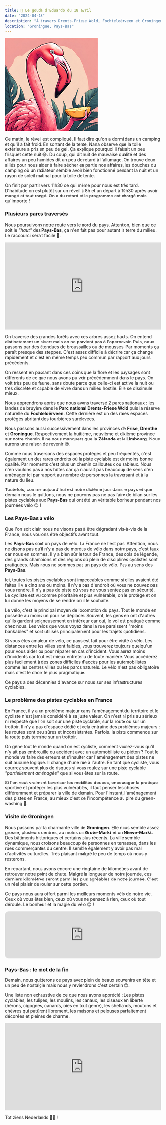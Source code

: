 ```yaml
---
title: 🧀 Le gouda d'Eduardo du 18 avril
date: "2024-04-18"
description: "À travers Drents-Friese Wold, Fochteloërveen et Groningen"
location: "Groningue, Pays-Bas"
---
```


![Gouda d'Eduardo](../gouda_eduardo.png)

Ce matin, le réveil est compliqué. Il faut dire qu'on a dormi dans un camping et qu'il a fait froid. En sortant de la tente, Nana observe que la toile extérieure a pris un peu de gel. Ça explique pourquoi il faisait un peu frisquet cette nuit 😅. Du coup, qui dit nuit de mauvaise qualité et des affaires un peu humides dit un peu de retard à l'allumage. 
On trouve deux alliés pour nous aider à faire sécher en partie nos affaires, les douches du camping où un radiateur semble avoir bien fonctionné pendant la nuit et un rayon de soleil matinal pour la toile de tente. 

On finit par partir vers 11h30 ce qui même pour nous est très tard. D'habitude on est plutôt sur un réveil à 8h et un départ à 10h30 après avoir mangé et tout rangé. On a du retard et le programme est chargé mais qu'importe !

### Plusieurs parcs traversés

Nous poursuivons notre route vers le nord du pays. Attention, bien que ce soit le *"haut"* des **Pays-Bas**, ça n'en fait pas pour autant la terre du milieu. Le raccourci serait facile 🤔.

<div style="width: 100%; height: 0; position: relative; padding-bottom: 56%;"><iframe src="https://giphy.com/embed/IWBHK9CLAkKPK" style="top: 0; left: 0; width: 100%; height: 100%; position: absolute; border: 0;" allowfullscreen scrolling="no" allow="encrypted-media;" class="giphy-embed"></iframe></div>

On traverse des grandes forêts avec des arbres assez hauts. On entend distinctement un pivert mais on ne parvient pas à l'apercevoir. Puis, nous passons par des étendues de broussailles ou de mousses. Par moments ça paraît presque des steppes. C'est assez difficile à décrire car ça change rapidement et c'est en même temps peu commun par rapport aux jours précédents.

On ressent en passant dans ces coins que la flore et les paysages sont différents de ce que nous avons pu voir précédemment dans le pays. On voit très peu de faune, sans doute parce que celle-ci est active la nuit ou très discrète et capable de vivre dans un milieu hostile. Elle se dissimule mieux.

Nous apprendrons après que nous avons traversé 2 parcs nationaux : les landes de bruyère dans le **Parc national Drents-Friese Wold** puis la réserve naturelle du **Fochteloërveen**. Cette dernière est un des rares espaces protégés abritant des tourbières surélevées. 

Nous passons aussi successivement dans les provinces de **Frise**, **Drenthe** et **Groningue**. Respectivement la huitième, neuvième et dixième province sur notre chemin. Il ne nous manquera que la **Zélande** et le **Limbourg**. Nous aurons une raison de revenir 😉.

Comme nous traversons des espaces protégés et peu fréquentés, c'est également un des rares endroits où la piste cyclable est de moins bonne qualité. Par moments c'est plus un chemin caillouteux ou sableux. Nous n'en voulons pas à nos hôtes car ça n'aurait pas beaucoup de sens d'en aménager ici par rapport au nombre de personnes la traversant et à la nature du lieu. 

Toutefois, comme aujourd'hui est notre dixième jour dans le pays et que demain nous le quittons, nous ne pouvons pas ne pas faire de bilan sur les pistes cyclables aux **Pays-Bas** qui ont été un véritable bonheur pendant nos journées vélo 😉 !

### Les Pays-Bas à vélo 

Que l'on soit clair, nous ne visons pas à être dégradant vis-à-vis de la France, nous voulons être objectifs avant tout.

Les **Pays-Bas** sont un pays de vélo. La France ne l'est pas. Attention, nous ne disons pas qu'il n'y a pas de mordus de vélo dans notre pays, c'est faux car nous en sommes. Il y a bien sûr le tour de France, des cols de légende, des grands champions et des régions où plein de disciplines cyclistes sont pratiquées. Mais nous ne sommes pas un pays de vélo. Pas au sens des **Pays-Bas**.

Ici, toutes les pistes cyclables sont impeccables comme si elles avaient été faites il y a cinq ans ou moins. Il n'y a pas d'endroit où vous ne pouvez pas vous rendre. Il n'y a pas de piste où vous ne vous sentez pas en sécurité. Le cycliste est vu comme prioritaire et plus vulnérable, on le protège et on lui donne les moyens de se rendre où il le souhaite. 

Le vélo, c'est le principal moyen de locomotion du pays. Tout le monde en possède au moins un pour se déplacer. Souvent, les gens en ont d'autres qu'ils gardent soigneusement en intérieur car oui, le vol est pratiqué comme chez nous. Les vélos que vous voyez dans la rue paraissent "moins bankables" et sont utilisés principalement pour les trajets quotidiens.

Si vous êtes amateur de vélo, ce pays est fait pour être visité à vélo. Les distances entre les villes sont faibles, vous trouverez toujours quelqu'un pour vous aider ou pour réparer en cas d'incident. Vous aurez moins d'incidents car tout est mieux entretenu de toute manière. Vous accéderez plus facilement à des zones difficiles d'accès pour les automobilistes comme les centres villes ou les parcs naturels. Le vélo n'est pas obligatoire mais c'est le choix le plus pragmatique.

Ce pays a des décennies d'avance sur nous sur ses infrastructures cyclables.

### Le problème des pistes cyclables en France

En France, il y a un problème majeur dans l'aménagement du territoire et le cycliste n'est jamais considéré à sa juste valeur. On n'est ni pris au sérieux ni respecté que l'on soit sur une piste cyclable, sur la route ou sur un trottoir. Il n'y a pas d'espace dédié et cela entraîne des problèmes majeurs : les routes sont peu sûres et inconsistantes. Parfois, la piste commence sur la route puis termine sur un trottoir. 

On gêne tout le monde quand on est cycliste, comment voulez-vous qu'il n'y ait pas embrouille ou accident avec un automobiliste ou piéton ? Tout le monde va faire des erreurs et s'insulter car l'aménagement des pistes ne suit aucune logique. Il change d'une rue à l'autre. En tant que cycliste, vous courrez souvent plus de risques si vous roulez sur une piste cyclable *"partiellement aménagée"* que si vous êtes sur la route.

Si l'on veut vraiment favoriser les mobilités douces, encourager la pratique sportive et protéger les plus vulnérables, il faut penser les choses différemment et préparer la ville de demain. Pour l'instant, l'aménagement des pistes en France, au mieux c'est de l'incompétence au pire du green-washing 😬.

### Visite de Groningen
Nous passons par la charmante ville de **Groningen**. Elle nous semble assez grosse, plusieurs centres, au moins un **Grote-Markt** et un **Niewe-Markt**. Des bâtiments historiques et certains plus récents. La ville semble dynamique, nous croisons beaucoup de personnes en terrasses, dans les rues commerçantes du centre. Il semble également y avoir pas mal d'activités culturelles. Très plaisant malgré le peu de temps où nous y resterons.

En repartant, nous avons encore une vingtaine de kilomètres avant de retrouver notre point de chute. Malgré la longueur de notre journée, ces derniers kilomètres seront parmi les plus agréables de notre journée. C'est un réel plaisir de rouler sur cette portion. 

Ce pays nous aura offert parmi les meilleurs moments vélo de notre vie. Ceux où vous êtes bien, ceux où vous ne pensez à rien, ceux où tout déroule. Le bonheur et la magie du vélo 😍 !  

<iframe style="border-radius:12px" src="https://open.spotify.com/embed/track/4eL14qmwVFFgXoOqy9fWOt?utm_source=generator" width="100%" height="152" frameBorder="0" allow="autoplay; clipboard-write; encrypted-media; picture-in-picture" loading="lazy"></iframe>

### Pays-Bas : le mot de la fin

Demain, nous quitterons ce pays avec plein de beaux souvenirs en tête et un peu de nostalgie mais nous y reviendrons c'est certain 😉.

Une liste non exhaustive de ce que nous avons apprécié :
Les pistes cyclables, les tulipes, les moulins, les canaux, les oiseaux en liberté (hérons, cigognes, canards, oies en tout genre), les shetlands, moutons et chèvres qui patûrent librement, les maisons et pelouses parfaitement décorées et pleines de charme.

<div style="width: 100%; height: 0; position: relative; padding-bottom: 56%;"><iframe src="https://giphy.com/embed/NHh7D7qR0LTSDtfu8p" style="top: 0; left: 0; width: 100%; height: 100%; position: absolute; border: 0;" allowfullscreen scrolling="no" allow="encrypted-media;" class="giphy-embed"></iframe></div>

Tot ziens Nederlands 🧡🌷 !
